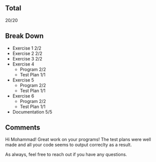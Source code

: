 ## Total ##
20/20

## Break Down ##
* Exercise 1 2/2
* Exercise 2 2/2
* Exercise 3 2/2
* Exercise 4
  * Program 2/2
  * Test Plan 1/1
* Exercise 5
  * Program 2/2
  * Test Plan 1/1
* Exercise 6
  * Program 2/2
  * Test Plan 1/1
* Documentation 5/5

## Comments ##
Hi Mohammad!
Great work on your programs!
The test plans were well made and all your code seems to output correclty as a result.

As always, feel free to reach out if you have any questions.
